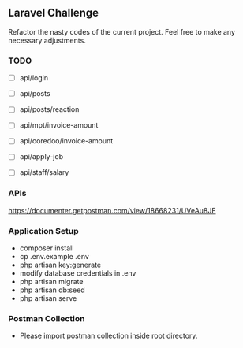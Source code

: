## Laravel Challenge

Refactor the nasty codes of the current project. Feel free to make any necessary adjustments.

### TODO

- [ ] api/login
- [ ] api/posts
- [ ] api/posts/reaction


- [ ] api/mpt/invoice-amount
- [ ] api/ooredoo/invoice-amount


- [ ] api/apply-job
- [ ] api/staff/salary

### APIs
https://documenter.getpostman.com/view/18668231/UVeAu8JF

### Application Setup
- composer install
- cp .env.example .env
- php artisan key:generate
- modify database credentials in .env
- php artisan migrate
- php artisan db:seed
- php artisan serve

### Postman Collection
- Please import postman collection inside root directory.